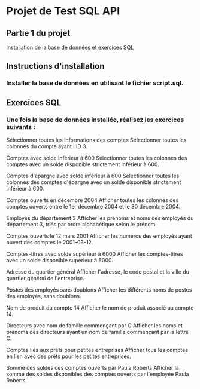 # Projet de Test SQL API
## Partie 1 du projet
Installation de la base de données et exercices SQL

## Instructions d'installation
### Installer la base de données en utilisant le fichier script.sql.
## Exercices SQL
### Une fois la base de données installée, réalisez les exercices suivants :

Sélectionner toutes les informations des comptes
Sélectionner toutes les colonnes du compte ayant l'ID 3.

Comptes avec solde inférieur à 600
Sélectionner toutes les colonnes des comptes avec un solde disponible strictement inférieur à 600.

Comptes d'épargne avec solde inférieur à 600
Sélectionner toutes les colonnes des comptes d'épargne avec un solde disponible strictement inférieur à 600.

Comptes ouverts en décembre 2004
Afficher toutes les colonnes des comptes ouverts entre le 1er décembre 2004 et le 30 décembre 2004.

Employés du département 3
Afficher les prénoms et noms des employés du département 3, triés par ordre alphabétique selon le prénom.

Comptes ouverts le 12 mars 2001
Afficher les numéros des employés ayant ouvert des comptes le 2001-03-12.

Comptes-titres avec solde supérieur à 6000
Afficher les comptes-titres avec un solde disponible supérieur à 6000.

Adresse du quartier général
Afficher l'adresse, le code postal et la ville du quartier général de l'entreprise.

Postes des employés sans doublons
Afficher les différents noms de postes des employés, sans doublons.

Nom de produit du compte 14
Afficher le nom de produit associé au compte 14.

Directeurs avec nom de famille commençant par C
Afficher les noms et prénoms des directeurs ayant un nom de famille commençant par la lettre C.

Comptes liés aux prêts pour petites entreprises
Afficher tous les comptes en lien avec des prêts pour les petites entreprises.

Somme des soldes des comptes ouverts par Paula Roberts
Afficher la somme des soldes disponibles des comptes ouverts par l'employée Paula Roberts.
